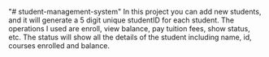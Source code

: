 "# student-management-system" 
In this project you can add new students, and it will generate a 5 digit unique studentID for each student. The operations I used are enroll, view balance, pay tuition fees, show status, etc. The status will show all the details of the student including name, id, courses enrolled and balance.

